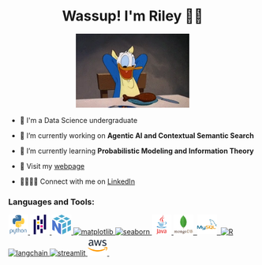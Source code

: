 <h1 align="center">Wassup! I'm Riley 💃🏼</h1>

<p align="center">
  <img width="230" height="150" src=./giphy.webp>
</p>

<!--
**rileyhitthefan/rileyhitthefan** is a ✨ _special_ ✨ repository because its `README.md` (this file) appears on your GitHub profile.

Here are some ideas to get you started:

- 🔭 I’m currently working on ...
- 🌱 I’m currently learning ...
- 👯 I’m looking to collaborate on ...
- 🤔 I’m looking for help with ...
- 💬 Ask me about ...
- 📫 How to reach me: ...
- 😄 Pronouns: ...
- ⚡ Fun fact: ...
-->

<p>
  
  - 🔭 I'm a Data Science undergraduate
  
  - 🧠 I’m currently working on **Agentic AI and Contextual Semantic Search**
    
  - 🌱 I’m currently learning **Probabilistic Modeling and Information Theory**
    
  - 🎳 Visit my [webpage](https://rileyhitthefan.vercel.app/)
    
  - 🫱🏽‍🫲🏻 Connect with me on [LinkedIn](https://www.linkedin.com/in/rileyphan/)
    
</p>

  <h3 align="left">Languages and Tools:</h3>
  <div>
    <p align="left"> 
      <a href="https://www.python.org/" target="_blank" rel="noreferrer"> 
        <img src="https://github.com/devicons/devicon/blob/master/icons/python/python-original-wordmark.svg" title="Python" alt="Python" width="40" height="40"/>
      <a href="https://pandas.pydata.org/" target="_blank"> 
        <img src="https://raw.githubusercontent.com/devicons/devicon/master/icons/pandas/pandas-original.svg" alt="pandas" width="40" height="40"/> 
      <a href="https://numpy.org/" target="_blank"> 
        <img src="https://raw.githubusercontent.com/devicons/devicon/master/icons/numpy/numpy-original.svg" alt="numpy" width="40" height="40"/> 
      <a href="https://matplotlib.org/" target="_blank"> 
        <img src="https://upload.wikimedia.org/wikipedia/commons/8/84/Matplotlib_icon.svg" alt="matplotlib" width="40" height="40"/> 
      <a href="https://seaborn.pydata.org/" target="_blank"> 
        <img src="https://seaborn.pydata.org/_static/logo-wide-lightbg.svg" alt="seaborn" width="40" height="40"/> 
      <a href="https://www.java.com/en/" target="_blank" rel="noreferrer"> 
        <img src="https://github.com/devicons/devicon/blob/master/icons/java/java-original-wordmark.svg" title="Java" alt="Java" width="40" height="40"/>
      <a href="https://www.mongodb.com/" target="_blank" rel="noreferrer"> 
        <img src="https://github.com/devicons/devicon/blob/master/icons/mongodb/mongodb-original-wordmark.svg" title="MongoDB" alt="MongoDB" width="40" height="40"/>&nbsp;
      <a href="https://www.mysql.com/" target="_blank" rel="noreferrer"> 
        <img src="https://github.com/devicons/devicon/blob/master/icons/mysql/mysql-original-wordmark.svg" title="MySQL" alt="MySQL" width="40" height="40"/>&nbsp;
      <a href="https://www.r-project.org/" target="_blank" rel="noreferrer"> 
        <img src="https://www.vectorlogo.zone/logos/r-project/r-project-icon.svg" alt="R" width="40" height="40"/>  
      <a href="https://www.langchain.com/" target="_blank"> 
        <img src="https://unpkg.com/@lobehub/icons-static-svg@latest/icons/langchain.svg" alt="langchain" width="40" height="40"/> 
      <a href="https://streamlit.io/" target="_blank"> 
        <img src="https://streamlit.io/images/brand/streamlit-logo-secondary-colormark-darktext.png" alt="streamlit" width="120" height="40"/> 
      <a href="https://aws.amazon.com" target="_blank" rel="noreferrer"> 
        <img src="https://raw.githubusercontent.com/devicons/devicon/master/icons/amazonwebservices/amazonwebservices-original-wordmark.svg" alt="aws" width="40" height="40"/>&nbsp;
    </p>
  </div>

